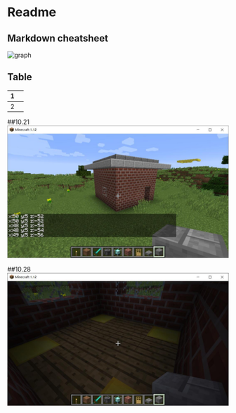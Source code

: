 # Readme

## Markdown cheatsheet
![graph](https://raw.githubusercontent.com/shiep18/EIS2020/master/markdowncheatsheet.JPG)

## Table

|1| |
|-|-|
|2| |

##10.21
![graph](https://raw.githubusercontent.com/ophwsjtu18/ohw20f/main/gyh/hw10_21/1.jpg)

##10.28
![graph](https://raw.githubusercontent.com/ophwsjtu18/ohw20f/main/gyh/hw10_28/1.jpg)
